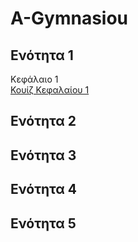 # A-Gymnasiou

## Ενότητα 1
Κεφάλαιο 1
<br>[Κουίζ Κεφαλαίου 1](../A-Gymnasiou/Lesson%201/../Lesson%201/Ενότητα%201%20-%20Κεφάλαιο%201%20(Published)/index.html)
## Ενότητα 2
## Ενότητα 3
## Ενότητα 4
## Ενότητα 5